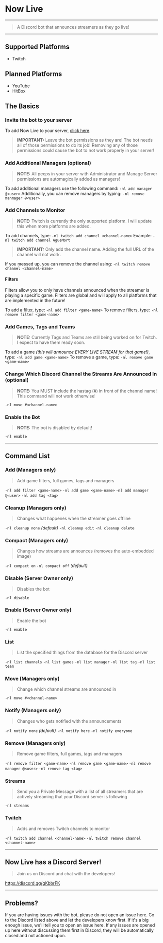 # Now Live
---
> A Discord bot that announces streamers as they go live!
---

## Supported Platforms
* Twitch

## Planned Platforms
* YouTube
* HitBox

## The Basics
### Invite the bot to your server
To add Now Live to your server, [click here](https://discordapp.com/oauth2/authorize?&client_id=240729664035880961&scope=bot&permissions=224256).

> **IMPORTANT:**  Leave the bot permissions as they are!  The bot needs all of those permissions to do its job!  Removing any of those permissions could cause the bot to not work properly in your server!

### Add Additional Managers (optional)
> **NOTE:**  All peeps in your server with Administrator and Manage Server permissions are automagically added as managers!

To add additional managers use the following command:
`-nl add manager @<user>`
Additionally, you can remove managers by typing:
`-nl remove manmager @<user>`

### Add Channels to Monitor
> **NOTE:** Twitch is currently the only supported platform.  I will update this when more platforms are added.

To add channels, type:
`-nl twitch add channel <channel-name>`
Example:  `-nl twitch add channel AgueMort`
> **IMPORTANT:** Only add the channel name.  Adding the full URL of the channel will not work.

If you messed up, you can remove the channel using:
`-nl twitch remove channel <channel-name>`
#### Filters
Filters allow you to only have channels announced when the streamer is playing a specific game.  Filters are global and will apply to all platforms that are implemented in the future!

To add a filter, type:
`-nl add filter <game-name>`
To remove filters, type:
`-nl remove filter <game-name>`

### Add Games, Tags and Teams
> **NOTE:**  Currently Tags and Teams are still being worked on for Twitch.  I expect to have them ready soon.

To add a game *(this will announce EVERY LIVE STREAM for that game!)*, type:
`-nl add game <game-name>`
To remove a game, type:
`-nl remove game <game-name>`

### Change Which Discord Channel the Streams Are Announced In (optional)
> **NOTE:**  You MUST include the hastag (#) in front of the channel name!  This command will not work otherwise!

`-nl move #<channel-name>`

### Enable the Bot
> **NOTE:** The bot is disabled by default!

`-nl enable`

---
## Command List
### Add (Managers only)
> Add game filters, full games, tags and managers

`-nl add filter <game-name>`
`-nl add game <game-name>`
`-nl add manager @<user>`
`-nl add tag <tag>`

### Cleanup (Managers only)
> Changes what happenes when the streamer goes offline

`-nl cleanup none` *(default)*
`-nl cleanup edit`
`-nl cleanup delete`

### Compact (Managers only)
> Changes how streams are announces (removes the auto-embedded image)

`-nl compact on`
`-nl compact off` *(default)*

### Disable (Server Owner only)
> Disables the bot

`-nl disable`

### Enable (Server Owner only)
> Enable the bot

`-nl enable`

### List
> List the specified things from the database for the Discord server

`-nl list channels`
`-nl list games`
`-nl list manager`
`-nl list tag`
`-nl list team`

### Move (Managers only)
> Change which channel streams are announced in

`-nl move #<channel-name>`

### Notify (Managers only)
> Changes who gets notified with the announcements

`-nl notify none` *(default)*
`-nl notify here`
`-nl notify everyone`

### Remove (Managers only)
> Remove game filters, full games, tags and managers

`-nl remove filter <game-name>`
`-nl remove game <game-name>`
`-nl remove manager @<user>`
`-nl remove tag <tag>`

### Streams
> Send you a Private Message with a list of all streamers that are actively streaming that your Discord server is following

`-nl streams`

### Twitch
> Adds and removes Twitch channels to monitor

`-nl twitch add channel <channel-name>`
`-nl twitch remove channel <channel-name>`

---
## Now Live has a Discord Server!
> Join us on Discord and chat with the developers!

https://discord.gg/gKbbrFK

---
## Problems?
If you are having issues with the bot, please do not open an issue here.  Go to the Discord listed above and let the developers know first.  If it's a big enough issue, we'll tell you to open an issue here.  If any issues are opened up here without discussing them first in Discord, they will be automatically closed and not actioned upon.